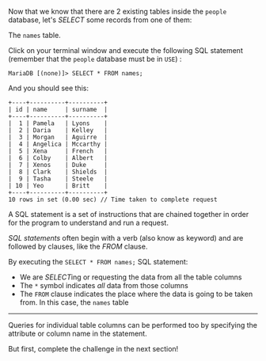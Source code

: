 Now that we know that there are 2 existing tables inside the `people` database, let's _SELECT_ some records from one of them: 

The `names` table.

Click on your terminal window and execute the following SQL statement (remember that the `people` database must be in `USE`) :

```
MariaDB [(none)]> SELECT * FROM names;
```
And you should see this:
```
+----+----------+----------+ 
| id | name     | surname  | 
+----+----------+----------+ 
|  1 | Pamela   | Lyons    | 
|  2 | Daria    | Kelley   | 
|  3 | Morgan   | Aguirre  | 
|  4 | Angelica | Mccarthy | 
|  5 | Xena     | French   | 
|  6 | Colby    | Albert   | 
|  7 | Xenos    | Duke     | 
|  8 | Clark    | Shields  | 
|  9 | Tasha    | Steele   | 
| 10 | Yeo      | Britt    | 
+----+----------+----------+ 
10 rows in set (0.00 sec) // Time taken to complete request
```

A SQL statement is a set of instructions that are chained together in order for the program to understand and run a request.

_SQL statements_ often begin with a verb (also know as keyword) and are followed by clauses, like the _FROM_ clause.

By executing the `SELECT * FROM names;` SQL statement:

- We are *SELECT*ing or requesting the data from all the table columns
- The `*` symbol indicates _all_ data from those columns
- The `FROM` clause indicates the place where the data is going to be taken from. In this case, the `names` table

--- 
Queries for individual table columns can be performed too by specifying the attribute or column name in the statement.

But first, complete the challenge in the next section!